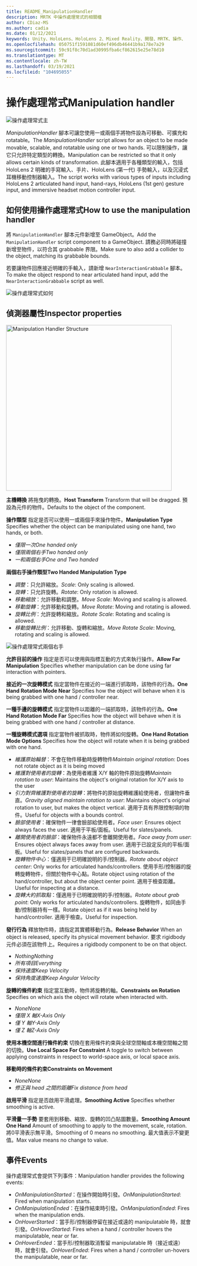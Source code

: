 ```yaml
---
title: README_ManipulationHandler
description: MRTK 中操作處理常式的相關檔
author: CDiaz-MS
ms.author: cadia
ms.date: 01/12/2021
keywords: Unity、HoloLens、HoloLens 2、Mixed Reality、開發、MRTK、操作、
ms.openlocfilehash: 050751f1591081d60ef496db46441b9a178e7a29
ms.sourcegitcommit: 59c91f8c70d1ad30995fba6cf862615e25e78d10
ms.translationtype: MT
ms.contentlocale: zh-TW
ms.lasthandoff: 03/19/2021
ms.locfileid: "104695055"
---
```

# <a name="manipulation-handler"></a><span data-ttu-id="a4c96-104">操作處理常式</span><span class="sxs-lookup"><span data-stu-id="a4c96-104">Manipulation handler</span></span>

![操作處理常式主](Images/ManipulationHandler/MRTK_Manipulation_Main.png)

<span data-ttu-id="a4c96-106">*ManipulationHandler* 腳本可讓您使用一或兩個手將物件設為可移動、可擴充和 rotatable。</span><span class="sxs-lookup"><span data-stu-id="a4c96-106">The *ManipulationHandler* script allows for an object to be made movable, scalable, and rotatable using one or two hands.</span></span> <span data-ttu-id="a4c96-107">可以限制操作，讓它只允許特定類型的轉換。</span><span class="sxs-lookup"><span data-stu-id="a4c96-107">Manipulation can be restricted so that it only allows certain kinds of transformation.</span></span> <span data-ttu-id="a4c96-108">此腳本適用于各種類型的輸入，包括 HoloLens 2 明確的手寫輸入、手片、HoloLens (第一代) 手勢輸入，以及沉浸式耳機移動控制器輸入。</span><span class="sxs-lookup"><span data-stu-id="a4c96-108">The script works with various types of inputs including HoloLens 2 articulated hand input, hand-rays, HoloLens (1st gen) gesture input, and immersive headset motion controller input.</span></span>

## <a name="how-to-use-the-manipulation-handler"></a><span data-ttu-id="a4c96-109">如何使用操作處理常式</span><span class="sxs-lookup"><span data-stu-id="a4c96-109">How to use the manipulation handler</span></span>

<span data-ttu-id="a4c96-110">將 `ManipulationHandler` 腳本元件新增至 GameObject。</span><span class="sxs-lookup"><span data-stu-id="a4c96-110">Add the `ManipulationHandler` script component to a GameObject.</span></span> <span data-ttu-id="a4c96-111">請務必同時將碰撞新增至物件，以符合其 grabbable 界限。</span><span class="sxs-lookup"><span data-stu-id="a4c96-111">Make sure to also add a collider to the object, matching its grabbable bounds.</span></span>

<span data-ttu-id="a4c96-112">若要讓物件回應接近明確的手輸入，請新增 `NearInteractionGrabbable` 腳本。</span><span class="sxs-lookup"><span data-stu-id="a4c96-112">To make the object respond to near articulated hand input, add the `NearInteractionGrabbable` script as well.</span></span>

![操作處理常式如何](Images/ManipulationHandler/MRTK_ManipulationHandler_Howto.png)

## <a name="inspector-properties"></a><span data-ttu-id="a4c96-114">偵測器屬性</span><span class="sxs-lookup"><span data-stu-id="a4c96-114">Inspector properties</span></span>

<img src="Images/ManipulationHandler/MRTK_ManipulationHandler_Structure.png" width="450" alt="Manipulation Handler Structure">

<span data-ttu-id="a4c96-115">**主機轉換** 將拖曳的轉換。</span><span class="sxs-lookup"><span data-stu-id="a4c96-115">**Host Transform** Transform that will be dragged.</span></span> <span data-ttu-id="a4c96-116">預設為元件的物件。</span><span class="sxs-lookup"><span data-stu-id="a4c96-116">Defaults to the object of the component.</span></span>

<span data-ttu-id="a4c96-117">**操作類型** 指定是否可以使用一或兩個手來操作物件。</span><span class="sxs-lookup"><span data-stu-id="a4c96-117">**Manipulation Type** Specifies whether the object can be manipulated using one hand, two hands, or both.</span></span>

* <span data-ttu-id="a4c96-118">*僅限一次*</span><span class="sxs-lookup"><span data-stu-id="a4c96-118">*One handed only*</span></span>
* <span data-ttu-id="a4c96-119">*僅限兩個右手*</span><span class="sxs-lookup"><span data-stu-id="a4c96-119">*Two handed only*</span></span>
* <span data-ttu-id="a4c96-120">*一和兩個右手*</span><span class="sxs-lookup"><span data-stu-id="a4c96-120">*One and Two handed*</span></span>

<span data-ttu-id="a4c96-121">**兩個右手操作類型**</span><span class="sxs-lookup"><span data-stu-id="a4c96-121">**Two Handed Manipulation Type**</span></span>

* <span data-ttu-id="a4c96-122">*調整*：只允許縮放。</span><span class="sxs-lookup"><span data-stu-id="a4c96-122">*Scale*: Only scaling is allowed.</span></span>
* <span data-ttu-id="a4c96-123">*旋轉*：只允許旋轉。</span><span class="sxs-lookup"><span data-stu-id="a4c96-123">*Rotate*: Only rotation is allowed.</span></span>
* <span data-ttu-id="a4c96-124">*移動縮放*：允許移動和調整。</span><span class="sxs-lookup"><span data-stu-id="a4c96-124">*Move Scale*: Moving and scaling is allowed.</span></span>
* <span data-ttu-id="a4c96-125">*移動旋轉*：允許移動和旋轉。</span><span class="sxs-lookup"><span data-stu-id="a4c96-125">*Move Rotate*: Moving and rotating is allowed.</span></span>
* <span data-ttu-id="a4c96-126">*旋轉比例*：允許旋轉和縮放。</span><span class="sxs-lookup"><span data-stu-id="a4c96-126">*Rotate Scale*: Rotating and scaling is allowed.</span></span>
* <span data-ttu-id="a4c96-127">*移動旋轉比例*：允許移動、旋轉和縮放。</span><span class="sxs-lookup"><span data-stu-id="a4c96-127">*Move Rotate Scale*: Moving, rotating and scaling is allowed.</span></span>

![操作處理常式兩個右手](Images/ManipulationHandler/MRTK_ManipulationHandler_TwoHanded.jpg)

<span data-ttu-id="a4c96-129">**允許目前的操作** 指定是否可以使用與指標互動的方式來執行操作。</span><span class="sxs-lookup"><span data-stu-id="a4c96-129">**Allow Far Manipulation** Specifies whether manipulation can be done using far interaction with pointers.</span></span>

<span data-ttu-id="a4c96-130">**接近的一次旋轉模式** 指定當物件在接近的一端進行抓取時，該物件的行為。</span><span class="sxs-lookup"><span data-stu-id="a4c96-130">**One Hand Rotation Mode Near** Specifies how the object will behave when it is being grabbed with one hand / controller near.</span></span>

<span data-ttu-id="a4c96-131">**一種手邊的旋轉模式** 指定當物件以距離的一端抓取時，該物件的行為。</span><span class="sxs-lookup"><span data-stu-id="a4c96-131">**One Hand Rotation Mode Far** Specifies how the object will behave when it is being grabbed with one hand / controller at distance.</span></span>

<span data-ttu-id="a4c96-132">**一種旋轉模式選項** 指定當物件被抓取時，物件將如何旋轉。</span><span class="sxs-lookup"><span data-stu-id="a4c96-132">**One Hand Rotation Mode Options** Specifies how the object will rotate when it is being grabbed with one hand.</span></span>

* <span data-ttu-id="a4c96-133">*維護原始輪替*：不會在物件移動時旋轉物件</span><span class="sxs-lookup"><span data-stu-id="a4c96-133">*Maintain original rotation*: Does not rotate object as it is being moved</span></span>
* <span data-ttu-id="a4c96-134">*維護對使用者的旋轉*：為使用者維護 X/Y 軸的物件原始旋轉</span><span class="sxs-lookup"><span data-stu-id="a4c96-134">*Maintain rotation to user*: Maintains the object's original rotation for X/Y axis to the user</span></span>
* <span data-ttu-id="a4c96-135">*引力對齊維護對使用者的旋轉*：將物件的原始旋轉維護給使用者，但讓物件垂直。</span><span class="sxs-lookup"><span data-stu-id="a4c96-135">*Gravity aligned maintain rotation to user*: Maintains object's original rotation to user, but makes the object vertical.</span></span> <span data-ttu-id="a4c96-136">適用于具有界限控制項的物件。</span><span class="sxs-lookup"><span data-stu-id="a4c96-136">Useful for objects with a bounds control.</span></span>
* <span data-ttu-id="a4c96-137">*臉部使用者*：確保物件一律會臉部給使用者。</span><span class="sxs-lookup"><span data-stu-id="a4c96-137">*Face user*: Ensures object always faces the user.</span></span> <span data-ttu-id="a4c96-138">適用于平板/面板。</span><span class="sxs-lookup"><span data-stu-id="a4c96-138">Useful for slates/panels.</span></span>
* <span data-ttu-id="a4c96-139">*離開使用者的臉部*：確保物件永遠都不會離開使用者。</span><span class="sxs-lookup"><span data-stu-id="a4c96-139">*Face away from user*: Ensures object always faces away from user.</span></span> <span data-ttu-id="a4c96-140">適用于已設定反向的平板/面板。</span><span class="sxs-lookup"><span data-stu-id="a4c96-140">Useful for slates/panels that are configured backwards.</span></span>
* <span data-ttu-id="a4c96-141">*旋轉物件中心*：僅適用于已明確說明的手/控制器。</span><span class="sxs-lookup"><span data-stu-id="a4c96-141">*Rotate about object center*:  Only works for articulated hands/controllers.</span></span> <span data-ttu-id="a4c96-142">使用手形/控制器的旋轉旋轉物件，但關於物件中心點。</span><span class="sxs-lookup"><span data-stu-id="a4c96-142">Rotate object using rotation of the hand/controller, but about the object center point.</span></span> <span data-ttu-id="a4c96-143">適用于檢查距離。</span><span class="sxs-lookup"><span data-stu-id="a4c96-143">Useful for inspecting at a distance.</span></span>
* <span data-ttu-id="a4c96-144">*旋轉大約抓取點*：僅適用于已明確說明的手/控制器。</span><span class="sxs-lookup"><span data-stu-id="a4c96-144">*Rotate about grab point*:  Only works for articulated hands/controllers.</span></span> <span data-ttu-id="a4c96-145">旋轉物件，如同由手動/控制器持有一樣。</span><span class="sxs-lookup"><span data-stu-id="a4c96-145">Rotate object as if it was being held by hand/controller.</span></span> <span data-ttu-id="a4c96-146">適用于檢查。</span><span class="sxs-lookup"><span data-stu-id="a4c96-146">Useful for inspection.</span></span>

<span data-ttu-id="a4c96-147">**發行行為** 釋放物件時，請指定其實體移動行為。</span><span class="sxs-lookup"><span data-stu-id="a4c96-147">**Release Behavior** When an object is released, specify its physical movement behavior.</span></span> <span data-ttu-id="a4c96-148">要求 rigidbody 元件必須在該物件上。</span><span class="sxs-lookup"><span data-stu-id="a4c96-148">Requires a rigidbody component to be on that object.</span></span>

* <span data-ttu-id="a4c96-149">*Nothing*</span><span class="sxs-lookup"><span data-stu-id="a4c96-149">*Nothing*</span></span>
* <span data-ttu-id="a4c96-150">*所有項目*</span><span class="sxs-lookup"><span data-stu-id="a4c96-150">*Everything*</span></span>
* <span data-ttu-id="a4c96-151">*保持速度*</span><span class="sxs-lookup"><span data-stu-id="a4c96-151">*Keep Velocity*</span></span>
* <span data-ttu-id="a4c96-152">*保持角度速度*</span><span class="sxs-lookup"><span data-stu-id="a4c96-152">*Keep Angular Velocity*</span></span>

<span data-ttu-id="a4c96-153">**旋轉的條件約束** 指定當互動時，物件將旋轉的軸。</span><span class="sxs-lookup"><span data-stu-id="a4c96-153">**Constraints on Rotation** Specifies on which axis the object will rotate when interacted with.</span></span>

* <span data-ttu-id="a4c96-154">*None*</span><span class="sxs-lookup"><span data-stu-id="a4c96-154">*None*</span></span>
* <span data-ttu-id="a4c96-155">*僅限 X 軸*</span><span class="sxs-lookup"><span data-stu-id="a4c96-155">*X-Axis Only*</span></span>
* <span data-ttu-id="a4c96-156">*僅 Y 軸*</span><span class="sxs-lookup"><span data-stu-id="a4c96-156">*Y-Axis Only*</span></span>
* <span data-ttu-id="a4c96-157">*僅 Z 軸*</span><span class="sxs-lookup"><span data-stu-id="a4c96-157">*Z-Axis Only*</span></span>

<span data-ttu-id="a4c96-158">**使用本機空間進行條件約束** 切換在套用條件約束與全球空間軸或本機空間軸之間的切換。</span><span class="sxs-lookup"><span data-stu-id="a4c96-158">**Use Local Space For Constraint** A toggle to switch between applying constraints in respect to world-space axis, or local space axis.</span></span>

<span data-ttu-id="a4c96-159">**移動時的條件約束**</span><span class="sxs-lookup"><span data-stu-id="a4c96-159">**Constraints on Movement**</span></span>

* <span data-ttu-id="a4c96-160">*None*</span><span class="sxs-lookup"><span data-stu-id="a4c96-160">*None*</span></span>
* <span data-ttu-id="a4c96-161">*修正與 head 之間的距離*</span><span class="sxs-lookup"><span data-stu-id="a4c96-161">*Fix distance from head*</span></span>

<span data-ttu-id="a4c96-162">**啟用平滑** 指定是否啟用平滑處理。</span><span class="sxs-lookup"><span data-stu-id="a4c96-162">**Smoothing Active** Specifies whether smoothing is active.</span></span>

<span data-ttu-id="a4c96-163">**平滑量一手勢** 要套用到移動、縮放、旋轉的凹凸貼圖數量。</span><span class="sxs-lookup"><span data-stu-id="a4c96-163">**Smoothing Amount One Hand** Amount of smoothing to apply to the movement, scale, rotation.</span></span> <span data-ttu-id="a4c96-164">將0平滑表示無平滑。</span><span class="sxs-lookup"><span data-stu-id="a4c96-164">Smoothing of 0 means no smoothing.</span></span> <span data-ttu-id="a4c96-165">最大值表示不變更值。</span><span class="sxs-lookup"><span data-stu-id="a4c96-165">Max value means no change to value.</span></span>

## <a name="events"></a><span data-ttu-id="a4c96-166">事件</span><span class="sxs-lookup"><span data-stu-id="a4c96-166">Events</span></span>

<span data-ttu-id="a4c96-167">操作處理常式會提供下列事件：</span><span class="sxs-lookup"><span data-stu-id="a4c96-167">Manipulation handler provides the following events:</span></span>

* <span data-ttu-id="a4c96-168">*OnManipulationStarted*：在操作開始時引發。</span><span class="sxs-lookup"><span data-stu-id="a4c96-168">*OnManipulationStarted*: Fired when manipulation starts.</span></span>
* <span data-ttu-id="a4c96-169">*OnManipulationEnded*：在操作結束時引發。</span><span class="sxs-lookup"><span data-stu-id="a4c96-169">*OnManipulationEnded*: Fires when the manipulation ends.</span></span>
* <span data-ttu-id="a4c96-170">*OnHoverStarted*：當手形/控制器停留在接近或遠的 manipulatable 時，就會引發。</span><span class="sxs-lookup"><span data-stu-id="a4c96-170">*OnHoverStarted*: Fires when a hand / controller hovers the manipulatable, near or far.</span></span>
* <span data-ttu-id="a4c96-171">*OnHoverEnded*：當手形/控制器取消暫留 manipulatable 時（接近或遠）時，就會引發。</span><span class="sxs-lookup"><span data-stu-id="a4c96-171">*OnHoverEnded*: Fires when a hand / controller un-hovers the manipulatable, near or far.</span></span>
